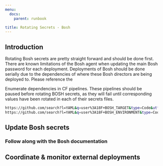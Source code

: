 ```yaml
---
menu:
  docs:
    parent: runbook

title: Rotating Secrets - Bosh
---
```


## Introduction

Rotating Bosh secrets are pretty straight forward and should be done first.
There are known limitations of the Bosh agent when updating the main Bosh
password for each deployment. Deployments of Bosh should be done serially due to
the dependencies of where these Bosh directors are being deployed to. Please
reference the

Enumerate dependencies in CF pipelines. These pipelines should be paused before rotating BOSH secrets,
as they will fail until corresponding values have been rotated in each of their secrets files.
```bash
https://github.com/search?l=YAML&q=user%3A18F+BOSH_TARGET&type=Code&utf8=%E2%9C%93
https://github.com/search?l=YAML&q=user%3A18F+BOSH_ENVIRONMENT&type=Code&utf8=%E2%9C%93
```

## Update Bosh secrets

### Follow along with the Bosh documentation

## Coordinate & monitor external deployments
